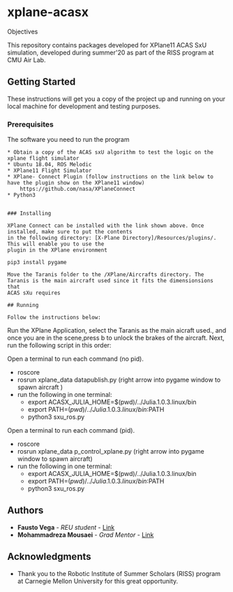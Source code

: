 # xplane-acasx

Objectives

This repository contains packages developed for XPlane11 ACAS SxU simulation, developed during  summer'20 as part of the RISS program at CMU Air Lab. 

## Getting Started

These instructions will get you a copy of the project up and running on your local machine for development and testing purposes. 

### Prerequisites

The software you need to run the program

```
* Obtain a copy of the ACAS sxU algorithm to test the logic on the xplane flight simulator
* Ubuntu 18.04, ROS Melodic
* XPlane11 Flight Simulator
* XPlane- Connect Plugin (follow instructions on the link below to have the plugin show on the XPlane11 window)
    https://github.com/nasa/XPlaneConnect
* Python3
    

### Installing

XPlane Connect can be installed with the link shown above. Once installed, make sure to put the contents 
in the following directory: [X-Plane Directory]/Resources/plugins/. This will enable you to use the 
plugin in the XPlane environment

pip3 install pygame

Move the Taranis folder to the /XPlane/Aircrafts directory. The Taranis is the main aircraft used since it fits the dimensionsions that 
ACAS sXu requires

## Running

Follow the instructions below:

```
Run the XPlane Application, select the Taranis as the main aicraft used., and once you are in the scene,press b to unlock the brakes of the aircraft. 
Next, run the following script in this order: 

Open a terminal to run each command (no pid). 
* roscore
* rosrun xplane_data datapublish.py (right arrow into pygame window to spawn aircraft )
* run the following in one terminal: 
    * export ACASX_JULIA_HOME=$(pwd)/../Julia.1.0.3.linux/bin
    * export PATH=$(pwd)/../Julia.1.0.3.linux/bin:$PATH
    * python3 sxu_ros.py
    

Open a terminal to run each command (pid). 
* roscore
* rosrun xplane_data p_control_xplane.py (right arrow into pygame window to spawn aircraft)
* run the following in one terminal: 
    * export ACASX_JULIA_HOME=$(pwd)/../Julia.1.0.3.linux/bin
    * export PATH=$(pwd)/../Julia.1.0.3.linux/bin:$PATH
    * python3 sxu_ros.py

## Authors

* **Fausto Vega** - *REU student* - [Link](https://github.com/vegaf1)
* **Mohammadreza Mousaei** - *Grad Mentor* - [Link](https://github.com/mmousaei)

## Acknowledgments
* Thank you to the Robotic Institute of Summer Scholars (RISS) program at Carnegie Mellon University for this great opportunity. 


